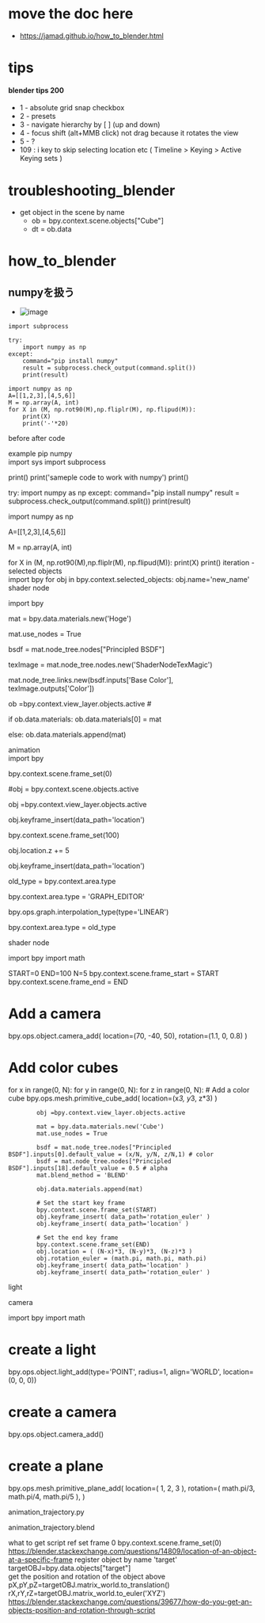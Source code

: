 # move the doc here
* https://jamad.github.io/how_to_blender.html

# tips
#### blender tips 200
* 1 - absolute grid snap checkbox
* 2 - presets
* 3 - navigate hierarchy by [ ] (up and down)
* 4 - focus shift (alt+MMB click)  not drag because it rotates the view
* 5 - ?
* 109 : i key to skip selecting location etc  (  Timeline > Keying > Active Keying sets )

# troubleshooting_blender
* get object in the scene by name
  * ob = bpy.context.scene.objects["Cube"]
  * dt = ob.data

# how_to_blender

## numpyを扱う
* ![image](https://github.com/jamad/jamad.github.io/assets/949913/aab25db9-11b8-4ae1-aba4-f5bfb2727e35)
```
import subprocess

try:
    import numpy as np
except:
    command="pip install numpy"
    result = subprocess.check_output(command.split())
    print(result)
   
import numpy as np
A=[[1,2,3],[4,5,6]]
M = np.array(A, int)
for X in (M, np.rot90(M),np.fliplr(M), np.flipud(M)):
    print(X)
    print('-'*20)
```

before	after	code


example
pip numpy	
	import sys
import subprocess

print()
print('sameple code to work with numpy')
print()

try:
    import numpy as np
except:
    command="pip install numpy"
    result = subprocess.check_output(command.split())
    print(result)
   
import numpy as np

A=[[1,2,3],[4,5,6]]

M = np.array(A, int)

for X in (M, np.rot90(M),np.fliplr(M), np.flipud(M)):
    print(X)
    print()
iteration -
selected objects	
	import bpy
for obj in bpy.context.selected_objects:
    obj.name='new_name'
shader node	

import bpy

mat = bpy.data.materials.new('Hoge')

mat.use_nodes = True

bsdf = mat.node_tree.nodes["Principled BSDF"]

texImage = mat.node_tree.nodes.new('ShaderNodeTexMagic')

mat.node_tree.links.new(bsdf.inputs['Base Color'], texImage.outputs['Color'])

ob =bpy.context.view_layer.objects.active    #

 

if ob.data.materials:    ob.data.materials[0] = mat

else: ob.data.materials.append(mat)           

animation		
import bpy

 

bpy.context.scene.frame_set(0)

 

#obj = bpy.context.scene.objects.active

obj =bpy.context.view_layer.objects.active   

 

obj.keyframe_insert(data_path='location')

bpy.context.scene.frame_set(100)

obj.location.z += 5

obj.keyframe_insert(data_path='location')

 

old_type = bpy.context.area.type

bpy.context.area.type = 'GRAPH_EDITOR'

bpy.ops.graph.interpolation_type(type='LINEAR')

bpy.context.area.type = old_type

shader node


import bpy
import math

START=0
END=100
N=5
bpy.context.scene.frame_start = START
bpy.context.scene.frame_end   = END

# Add a camera
bpy.ops.object.camera_add(
    location=(70, -40, 50),
    rotation=(1.1, 0, 0.8)
)

# Add color cubes
for x in range(0, N):
    for y in range(0, N):
        for z in range(0, N):
            # Add a color cube
            bpy.ops.mesh.primitive_cube_add( location=(x*3, y*3, z*3) )
           
            obj =bpy.context.view_layer.objects.active
           
            mat = bpy.data.materials.new('Cube')
            mat.use_nodes = True
           
            bsdf = mat.node_tree.nodes["Principled BSDF"].inputs[0].default_value = (x/N, y/N, z/N,1) # color
            bsdf = mat.node_tree.nodes["Principled BSDF"].inputs[18].default_value = 0.5 # alpha
            mat.blend_method = 'BLEND'

            obj.data.materials.append(mat)
           
            # Set the start key frame
            bpy.context.scene.frame_set(START)
            obj.keyframe_insert( data_path='rotation_euler' )
            obj.keyframe_insert( data_path='location' )
           
            # Set the end key frame
            bpy.context.scene.frame_set(END)
            obj.location = ( (N-x)*3, (N-y)*3, (N-z)*3 )
            obj.rotation_euler = (math.pi, math.pi, math.pi)
            obj.keyframe_insert( data_path='location' )
            obj.keyframe_insert( data_path='rotation_euler' )
light

camera	

import bpy
import math

# create a light
bpy.ops.object.light_add(type='POINT', radius=1, align='WORLD', location=(0, 0, 0))

# create a camera
bpy.ops.object.camera_add()

# create a plane
bpy.ops.mesh.primitive_plane_add(    location=( 1, 2, 3 ),    rotation=( math.pi/3, math.pi/4, math.pi/5 ),   )



animation_trajectory.py

animation_trajectory.blend 
 


what to get	script	ref
 set frame 0	bpy.context.scene.frame_set(0)	https://blender.stackexchange.com/questions/14809/location-of-an-object-at-a-specific-frame
register object by name 'target'	targetOBJ=bpy.data.objects["target"]	
get the position and rotation of the object above	pX,pY,pZ=targetOBJ.matrix_world.to_translation()
rX,rY,rZ=targetOBJ.matrix_world.to_euler('XYZ')	https://blender.stackexchange.com/questions/39677/how-do-you-get-an-objects-position-and-rotation-through-script



